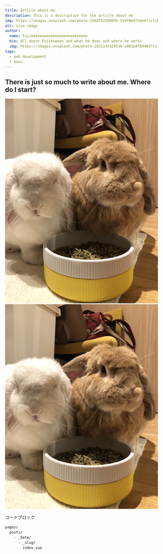```yaml
---
title: Article about me
description: This is a description for the article about me
img: https://images.unsplash.com/photo-1580752300992-559f8e0734e0?ixlib=rb-1.2.1&ixid=eyJhcHBfaWQiOjEyMDd9&auto=format&fit=crop&w=634&q=80
alt: nice image
author: 
  name: Fujikeeeeeeeeeeeeeeeeeeeeeeeen
  bio: All about Fujikeeeen and what he does and where he works
  img: https://images.unsplash.com/photo-1631143329538-e801b4fb046d?ixid=MnwxMjA3fDB8MHxwaG90by1wYWdlfHx8fGVufDB8fHx8&ixlib=rb-1.2.1&auto=format&fit=crop&w=634&q=80
tags: 
  - web development
  - buns
---
```

## There is just so much to write about me. Where do I start?

![buns](/img/buns.jpg "buns")
<img src="/img/buns.jpg">
<!-- ![buns](\images\buns.jpg "buns") -->

コードブロック
```bash
pages/
  posts/ 
    - _date/
      - _slug/
        index.vue
```